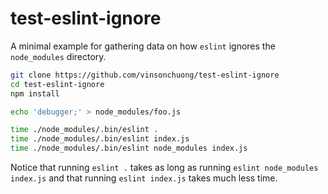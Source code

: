 # test-eslint-ignore
A minimal example for gathering data on how `eslint` ignores the `node_modules` directory.

```sh
git clone https://github.com/vinsonchuong/test-eslint-ignore
cd test-eslint-ignore
npm install

echo 'debugger;' > node_modules/foo.js

time ./node_modules/.bin/eslint .
time ./node_modules/.bin/eslint index.js
time ./node_modules/.bin/eslint node_modules index.js
```

Notice that running `eslint .` takes as long as running
`eslint node_modules index.js` and that running `eslint index.js` takes much
less time.

